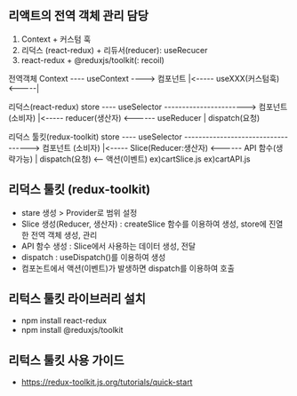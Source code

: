 ## 리액트의 전역 객체 관리 담당
1. Context + 커스텀 훅
2. 리덕스 (react-redux) + 리듀서(reducer): useRecucer
3. react-redux + @reduxjs/toolkit(: recoil)

전역객체
Context ---- useContext ----> 컴포넌트
    |<----- useXXX(커스텀훅) <-----|

리덕스(react-redux)
store ---- useSelector -----------------------> 컴포넌트 (소비자)
    |<----- reducer(생산자) <------ useReducer |  dispatch(요청)

리덕스 툴킷(redux-toolkit)
store ---- useSelector -----------------------------------> 컴포넌트 (소비자)
    |<----- Slice(Reducer:생산자) <------ API 함수(생략가능) |  dispatch(요청) <-- 액션(이벤트)
            ex)cartSlice.js          ex)cartAPI.js

## 리덕스 툴킷 (redux-toolkit)
- stare 생성 > Provider로 범위 설정
- Slice 생성(Reducer, 생산자) : createSlice 함수를 이용하여 생성, store에 진열한 전역 객체 생성, 관리
- API 함수 생성 : Slice에서 사용하는 데이터 생성, 전달
- dispatch : useDispatch()를 이용하여 생성
- 컴포논트에서 액션(이벤트)가 발생하면 dispatch를 이용하여 호출

## 리턱스 툴킷 라이브러리 설치
- npm install react-redux
- npm install @reduxjs/toolkit

## 리턱스 툴킷 사용 가이드
- https://redux-toolkit.js.org/tutorials/quick-start